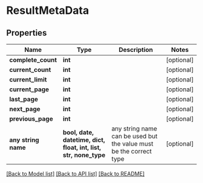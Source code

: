 # ResultMetaData


## Properties
Name | Type | Description | Notes
------------ | ------------- | ------------- | -------------
**complete_count** | **int** |  | [optional] 
**current_count** | **int** |  | [optional] 
**current_limit** | **int** |  | [optional] 
**current_page** | **int** |  | [optional] 
**last_page** | **int** |  | [optional] 
**next_page** | **int** |  | [optional] 
**previous_page** | **int** |  | [optional] 
**any string name** | **bool, date, datetime, dict, float, int, list, str, none_type** | any string name can be used but the value must be the correct type | [optional]

[[Back to Model list]](../README.md#documentation-for-models) [[Back to API list]](../README.md#documentation-for-api-endpoints) [[Back to README]](../README.md)



